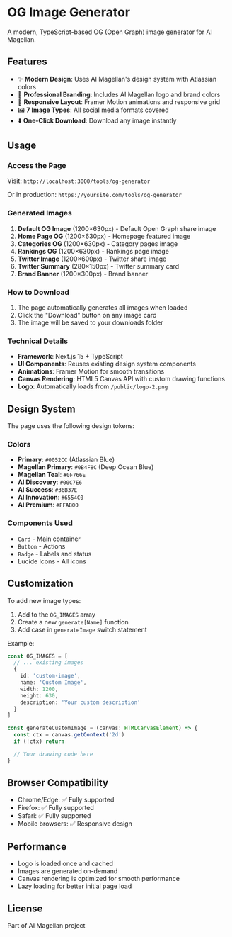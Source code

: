 # OG Image Generator

A modern, TypeScript-based OG (Open Graph) image generator for AI Magellan.

## Features

- ✨ **Modern Design**: Uses AI Magellan's design system with Atlassian colors
- 🎨 **Professional Branding**: Includes AI Magellan logo and brand colors
- 📱 **Responsive Layout**: Framer Motion animations and responsive grid
- 🖼️ **7 Image Types**: All social media formats covered
- ⬇️ **One-Click Download**: Download any image instantly

## Usage

### Access the Page

Visit: `http://localhost:3000/tools/og-generator`

Or in production: `https://yoursite.com/tools/og-generator`

### Generated Images

1. **Default OG Image** (1200×630px) - Default Open Graph share image
2. **Home Page OG** (1200×630px) - Homepage featured image
3. **Categories OG** (1200×630px) - Category pages image
4. **Rankings OG** (1200×630px) - Rankings page image
5. **Twitter Image** (1200×600px) - Twitter share image
6. **Twitter Summary** (280×150px) - Twitter summary card
7. **Brand Banner** (1200×300px) - Brand banner

### How to Download

1. The page automatically generates all images when loaded
2. Click the "Download" button on any image card
3. The image will be saved to your downloads folder

### Technical Details

- **Framework**: Next.js 15 + TypeScript
- **UI Components**: Reuses existing design system components
- **Animations**: Framer Motion for smooth transitions
- **Canvas Rendering**: HTML5 Canvas API with custom drawing functions
- **Logo**: Automatically loads from `/public/logo-2.png`

## Design System

The page uses the following design tokens:

### Colors
- **Primary**: `#0052CC` (Atlassian Blue)
- **Magellan Primary**: `#0B4F8C` (Deep Ocean Blue)
- **Magellan Teal**: `#0F766E`
- **AI Discovery**: `#00C7E6`
- **AI Success**: `#36B37E`
- **AI Innovation**: `#6554C0`
- **AI Premium**: `#FFAB00`

### Components Used
- `Card` - Main container
- `Button` - Actions
- `Badge` - Labels and status
- Lucide Icons - All icons

## Customization

To add new image types:

1. Add to the `OG_IMAGES` array
2. Create a new `generate[Name]` function
3. Add case in `generateImage` switch statement

Example:

```typescript
const OG_IMAGES = [
  // ... existing images
  {
    id: 'custom-image',
    name: 'Custom Image',
    width: 1200,
    height: 630,
    description: 'Your custom description'
  }
]

const generateCustomImage = (canvas: HTMLCanvasElement) => {
  const ctx = canvas.getContext('2d')
  if (!ctx) return

  // Your drawing code here
}
```

## Browser Compatibility

- Chrome/Edge: ✅ Fully supported
- Firefox: ✅ Fully supported
- Safari: ✅ Fully supported
- Mobile browsers: ✅ Responsive design

## Performance

- Logo is loaded once and cached
- Images are generated on-demand
- Canvas rendering is optimized for smooth performance
- Lazy loading for better initial page load

## License

Part of AI Magellan project
